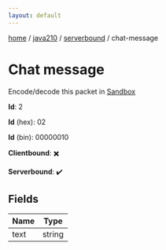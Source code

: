 ```yaml
---
layout: default
---
```


[home](/)  /  [java210](/protocol/java210)  /  [serverbound](/protocol/java210/serverbound)  /  chat-message

# Chat message

Encode/decode this packet in [Sandbox](../../../sandbox/java210#serverbound.chat_message)

**Id**: 2

**Id** (hex): 02

**Id** (bin): 00000010

**Clientbound**: ✖️

**Serverbound**: ✔️

## Fields

Name | Type
---|---
text | string

